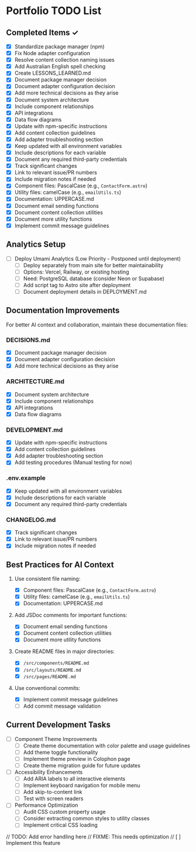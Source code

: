 # Portfolio TODO List

## Completed Items ✓

- [x] Standardize package manager (npm)
- [x] Fix Node adapter configuration
- [x] Resolve content collection naming issues
- [x] Add Australian English spell checking
- [x] Create LESSONS_LEARNED.md
- [x] Document package manager decision
- [x] Document adapter configuration decision
- [x] Add more technical decisions as they arise
- [x] Document system architecture
- [x] Include component relationships
- [x] API integrations
- [x] Data flow diagrams
- [x] Update with npm-specific instructions
- [x] Add content collection guidelines
- [x] Add adapter troubleshooting section
- [x] Keep updated with all environment variables
- [x] Include descriptions for each variable
- [x] Document any required third-party credentials
- [x] Track significant changes
- [x] Link to relevant issue/PR numbers
- [x] Include migration notes if needed
- [x] Component files: PascalCase (e.g., `ContactForm.astro`)
- [x] Utility files: camelCase (e.g., `emailUtils.ts`)
- [x] Documentation: UPPERCASE.md
- [x] Document email sending functions
- [x] Document content collection utilities
- [x] Document more utility functions
- [x] Implement commit message guidelines

## Analytics Setup

- [ ] Deploy Umami Analytics (Low Priority - Postponed until deployment)
  - [ ] Deploy separately from main site for better maintainability
  - [ ] Options: Vercel, Railway, or existing hosting
  - [ ] Need: PostgreSQL database (consider Neon or Supabase)
  - [ ] Add script tag to Astro site after deployment
  - [ ] Document deployment details in DEPLOYMENT.md

## Documentation Improvements

For better AI context and collaboration, maintain these documentation files:

### DECISIONS.md

- [x] Document package manager decision
- [x] Document adapter configuration decision
- [x] Add more technical decisions as they arise

### ARCHITECTURE.md

- [x] Document system architecture
- [x] Include component relationships
- [x] API integrations
- [x] Data flow diagrams

### DEVELOPMENT.md

- [x] Update with npm-specific instructions
- [x] Add content collection guidelines
- [x] Add adapter troubleshooting section
- [x] Add testing procedures (Manual testing for now)

### .env.example

- [x] Keep updated with all environment variables
- [x] Include descriptions for each variable
- [x] Document any required third-party credentials

### CHANGELOG.md

- [x] Track significant changes
- [x] Link to relevant issue/PR numbers
- [x] Include migration notes if needed

## Best Practices for AI Context

1. Use consistent file naming:

   - [x] Component files: PascalCase (e.g., `ContactForm.astro`)
   - [x] Utility files: camelCase (e.g., `emailUtils.ts`)
   - [x] Documentation: UPPERCASE.md

2. Add JSDoc comments for important functions:

   - [x] Document email sending functions
   - [x] Document content collection utilities
   - [x] Document more utility functions

3. Create README files in major directories:

   - [x] `/src/components/README.md`
   - [x] `/src/layouts/README.md`
   - [x] `/src/pages/README.md`

4. Use conventional commits:
   - [x] Implement commit message guidelines
   - [ ] Add commit message validation

## Current Development Tasks

- [ ] Component Theme Improvements
  - [ ] Create theme documentation with color palette and usage guidelines
  - [ ] Add theme toggle functionality
  - [ ] Implement theme preview in Colophon page
  - [ ] Create theme migration guide for future updates
- [ ] Accessibility Enhancements
  - [ ] Add ARIA labels to all interactive elements
  - [ ] Implement keyboard navigation for mobile menu
  - [ ] Add skip-to-content link
  - [ ] Test with screen readers
- [ ] Performance Optimization
  - [ ] Audit CSS custom property usage
  - [ ] Consider extracting common styles to utility classes
  - [ ] Implement critical CSS loading

// TODO: Add error handling here
// FIXME: This needs optimization
// [ ] Implement this feature
